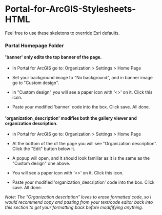 # Portal-for-ArcGIS-Stylesheets-HTML
Feel free to use these skeletons to override Esri defaults.

### Portal Homepage Folder

#### 'banner' only edits the top banner of the page. 

- In Portal for ArcGIS go to: Organization > Settings > Home Page
  
- Set your background image to "No background", and in banner image go to "Custom design".
  
- In "Custom design" you will see a paper icon with '<>' on it. Click this icon.
  
- Paste your modified 'banner' code into the box. Click save. All done.

#### 'organization_description' modifies both the gallery viewer and organization description.
	
- In Portal for ArcGIS go to: Organization > Settings > Home Page
  
- At the bottom of the of the page you will see "Organization description". Click the "Edit" button below it.
  
- A popup will open, and it should look familiar as it is the same as the "Custom design" one above.
  
- You will see a paper icon with '<>' on it. Click this icon.
  
- Paste your modified 'organization_description' code into the box. Click save. All done.

_Note: The "Organization description" loves to erase formatted code, so I would recommend copy and pasting from your text/code editor back into this section to get your formatting back before modififying anything._
